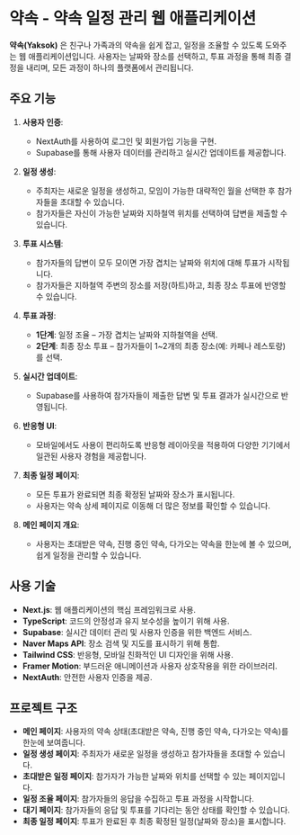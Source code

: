 # 약속 - 약속 일정 관리 웹 애플리케이션

**약속(Yaksok)** 은 친구나 가족과의 약속을 쉽게 잡고, 일정을 조율할 수 있도록 도와주는 웹 애플리케이션입니다. 사용자는 날짜와 장소를 선택하고, 투표 과정을 통해 최종 결정을 내리며, 모든 과정이 하나의 플랫폼에서 관리됩니다.

## 주요 기능

1. **사용자 인증**:

   - NextAuth를 사용하여 로그인 및 회원가입 기능을 구현.
   - Supabase를 통해 사용자 데이터를 관리하고 실시간 업데이트를 제공합니다.

2. **일정 생성**:

   - 주최자는 새로운 일정을 생성하고, 모임이 가능한 대략적인 월을 선택한 후 참가자들을 초대할 수 있습니다.
   - 참가자들은 자신이 가능한 날짜와 지하철역 위치를 선택하여 답변을 제출할 수 있습니다.

3. **투표 시스템**:

   - 참가자들의 답변이 모두 모이면 가장 겹치는 날짜와 위치에 대해 투표가 시작됩니다.
   - 참가자들은 지하철역 주변의 장소를 저장(하트)하고, 최종 장소 투표에 반영할 수 있습니다.

4. **투표 과정**:

   - **1단계**: 일정 조율 – 가장 겹치는 날짜와 지하철역을 선택.
   - **2단계**: 최종 장소 투표 – 참가자들이 1~2개의 최종 장소(예: 카페나 레스토랑)를 선택.

5. **실시간 업데이트**:

   - Supabase를 사용하여 참가자들이 제출한 답변 및 투표 결과가 실시간으로 반영됩니다.

6. **반응형 UI**:

   - 모바일에서도 사용이 편리하도록 반응형 레이아웃을 적용하여 다양한 기기에서 일관된 사용자 경험을 제공합니다.

7. **최종 일정 페이지**:

   - 모든 투표가 완료되면 최종 확정된 날짜와 장소가 표시됩니다.
   - 사용자는 약속 상세 페이지로 이동해 더 많은 정보를 확인할 수 있습니다.

8. **메인 페이지 개요**:
   - 사용자는 초대받은 약속, 진행 중인 약속, 다가오는 약속을 한눈에 볼 수 있으며, 쉽게 일정을 관리할 수 있습니다.

## 사용 기술

- **Next.js**: 웹 애플리케이션의 핵심 프레임워크로 사용.
- **TypeScript**: 코드의 안정성과 유지 보수성을 높이기 위해 사용.
- **Supabase**: 실시간 데이터 관리 및 사용자 인증을 위한 백엔드 서비스.
- **Naver Maps API**: 장소 검색 및 지도를 표시하기 위해 통합.
- **Tailwind CSS**: 반응형, 모바일 친화적인 UI 디자인을 위해 사용.
- **Framer Motion**: 부드러운 애니메이션과 사용자 상호작용을 위한 라이브러리.
- **NextAuth**: 안전한 사용자 인증을 제공.

## 프로젝트 구조

- **메인 페이지**: 사용자의 약속 상태(초대받은 약속, 진행 중인 약속, 다가오는 약속)를 한눈에 보여줍니다.
- **일정 생성 페이지**: 주최자가 새로운 일정을 생성하고 참가자들을 초대할 수 있습니다.
- **초대받은 일정 페이지**: 참가자가 가능한 날짜와 위치를 선택할 수 있는 페이지입니다.
- **일정 조율 페이지**: 참가자들의 응답을 수집하고 투표 과정을 시작합니다.
- **대기 페이지**: 참가자들의 응답 및 투표를 기다리는 동안 상태를 확인할 수 있습니다.
- **최종 일정 페이지**: 투표가 완료된 후 최종 확정된 일정(날짜와 장소)을 표시합니다.

